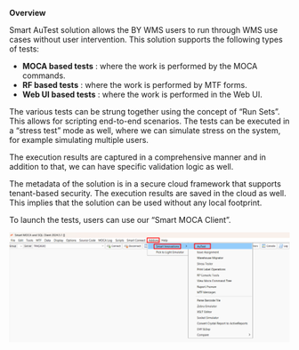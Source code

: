 **Overview**

Smart AuTest solution allows the BY WMS users to run through WMS use cases without user intervention. This solution supports the following types of tests:

- **MOCA based tests**   : where the work is performed by the MOCA commands.
- **RF based tests**     : where the work is performed by MTF forms.
- **Web UI based tests** : where the work is performed in the Web UI.

The various tests can be strung together using the concept of “Run Sets”. This allows for scripting end-to-end scenarios. The tests can be executed in a “stress test” mode as well, where we can simulate stress on the system, for example simulating multiple users.

The execution results are captured in a comprehensive manner and in addition to that, we can have specific validation logic as well.

The metadata of the solution is in a secure cloud framework that supports tenant-based security. The execution results are saved in the cloud as well. This implies that the solution can be used without any local footprint.

To launch the tests, users can use our “Smart MOCA Client”.

![](overview/image1.png)

